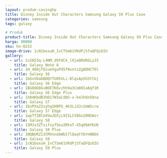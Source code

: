 ```yaml
---
layout: produk-casinghp
title: Disney Inside Out Characters Samsung Galaxy S9 Plus Case
categories: samsung
tags: galaxy

# Produk
product-title: Disney Inside Out Characters Samsung Galaxy S9 Plus Case
harga: 90000
sku: hn-0232
image-drive: 1cN1boxuH_IvCTSm61VRdPj5faQFQzOIU
gallery:
  - url: 1x2A53q-L4NM_d9fdC4_l9jeQRd0GLy15
    title: Galaxy Note 8
  - url: 1H_480jfQiueVguPd5fNvntsZg8DHCT6l
    title: Galaxy S6
  - url: 1bGvVDabBDQYfU05VLi-DlqsAp5GSYlbj
    title: Galaxy S6 Edge
  - url: 1BGOOD8GvBOETK6vzhh9a3Cm80Ia8qf1R
    title: Galaxy S6 Edge Plus
  - url: 1X84KbdB3hD17W3aCdQS-v-k4JhOn58na
    title: Galaxy S7
  - url: 1buPXa22syhgSH8PG_4K3LidJc2mWScrw
    title: Galaxy S7 Edge
  - url: 1wpTfZBlU4VwJDXjL9ISLCV8Gx20NSWzr
    title: Galaxy S8
  - url: 1SMJx3ZTsifvyf5eu2MteT-X5qO9AfKU6
    title: Galaxy S8 Plus
  - url: 1NQBURZ13CMVnnobWb17lQoqtYbYnNB6X
    title: Galaxy S9
  - url: 1cN1boxuH_IvCTSm61VRdPj5faQFQzOIU
    title: Galaxy S9 Plus
---
```

